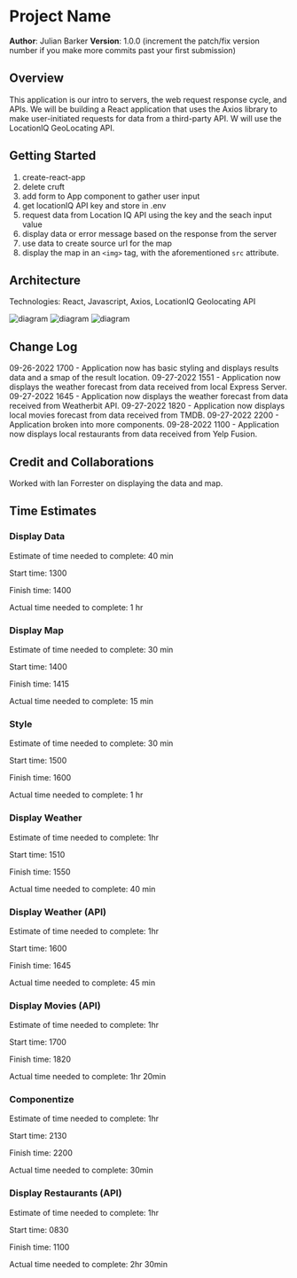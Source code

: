 # Project Name

**Author**: Julian Barker
**Version**: 1.0.0 (increment the patch/fix version number if you make more commits past your first submission)

## Overview

This application is our intro to servers, the web request response cycle, and APIs.  We will be building a React application that uses the Axios library to make user-initiated requests for data from a third-party API. W will use the LocationIQ GeoLocating API.

## Getting Started

1. create-react-app
2. delete cruft
3. add form to App component to gather user input
4. get locationIQ API key and store in .env
5. request data from Location IQ API using the key and the seach input value
6. display data or error message based on the response from the server
7. use data to create source url for the map
8. display the map in an `<img>` tag, with the aforementioned `src` attribute.

## Architecture

Technologies: React, Javascript, Axios, LocationIQ Geolocating API

![diagram](./imgs/code-301-city-explore-diagram.png)
![diagram](./imgs/code-301-city-explorer-weather-diagram.png)
![diagram](./imgs/code-301-city-explorer-API-diagram.png)

## Change Log

09-26-2022 1700 - Application now has basic styling and displays results data and a smap of the result location.
09-27-2022 1551 - Application now displays the weather forecast from data received from local Express Server.
09-27-2022 1645 - Application now displays the weather forecast from data received from Weatherbit API.
09-27-2022 1820 - Application now displays local movies forecast from data received from TMDB.
09-27-2022 2200 - Application broken into more components.
09-28-2022 1100 - Application now displays local restaurants from data received from Yelp Fusion.

## Credit and Collaborations

Worked with Ian Forrester on displaying the data and map.

## Time Estimates

### Display Data

Estimate of time needed to complete: 40 min

Start time: 1300

Finish time: 1400

Actual time needed to complete: 1 hr

### Display Map

Estimate of time needed to complete: 30 min

Start time: 1400

Finish time: 1415

Actual time needed to complete: 15 min

### Style

Estimate of time needed to complete: 30 min

Start time: 1500

Finish time: 1600

Actual time needed to complete: 1 hr

### Display Weather

Estimate of time needed to complete: 1hr

Start time: 1510

Finish time: 1550

Actual time needed to complete: 40 min

### Display Weather (API)

Estimate of time needed to complete: 1hr

Start time: 1600

Finish time: 1645

Actual time needed to complete: 45 min

### Display Movies (API)

Estimate of time needed to complete: 1hr

Start time: 1700

Finish time: 1820

Actual time needed to complete: 1hr 20min

### Componentize

Estimate of time needed to complete: 1hr

Start time: 2130

Finish time: 2200

Actual time needed to complete: 30min

### Display Restaurants (API)

Estimate of time needed to complete: 1hr

Start time: 0830

Finish time: 1100

Actual time needed to complete: 2hr 30min
